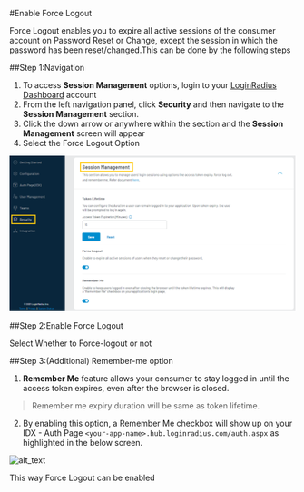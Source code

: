#Enable Force Logout
 
Force Logout enables you to expire all active sessions of the consumer account on Password Reset or Change, except the session in which the password has been reset/changed.This can be done by the following steps

##Step 1:Navigation
1. To access **Session Management** options, login to your [LoginRadius Dashboard](https://dashboard.loginradius.com/dashboard) account
2. From the left navigation panel, click **Security** and then navigate to the **Session Management** section. 
3. Click the down arrow or anywhere within the section and the **Session Management** screen will appear
4. Select the Force Logout Option

![alt_text](./../../assets/blog-common/session-management-settings.png "image_tooltip")

##Step 2:Enable Force Logout

Select Whether to Force-logout or not

##Step 3:(Additional) Remember-me option

1. **Remember Me** feature allows your consumer to stay logged in until the access token expires, even after the browser is closed.

> Remember me expiry duration will be same as token lifetime.

2. By enabling this option, a Remember Me checkbox will show up on your IDX - Auth Page `<your-app-name>.hub.loginradius.com/auth.aspx` as highlighted in the below screen.

![alt_text](/images/remember-me.png "image_tooltip")

This way Force Logout can be enabled